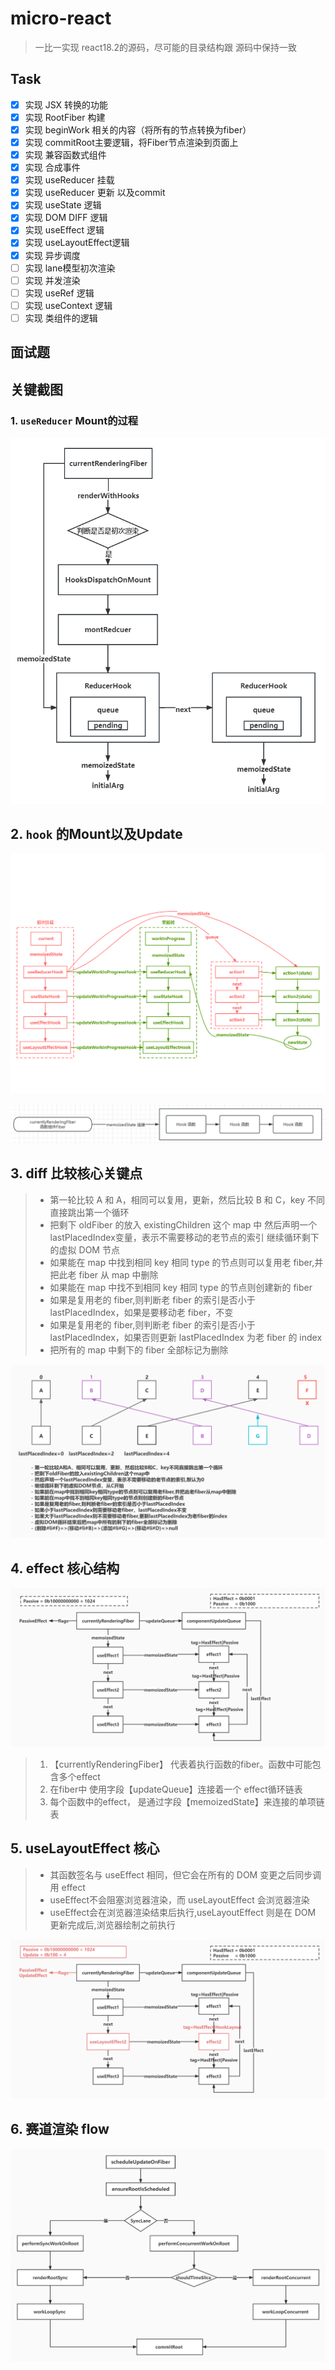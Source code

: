 # micro-react

> 一比一实现 react18.2的源码，尽可能的目录结构跟 源码中保持一致

## Task

- [x] 实现 JSX 转换的功能
- [x] 实现 RootFiber 构建
- [x] 实现 beginWork 相关的内容（将所有的节点转换为fiber）
- [x] 实现 commitRoot主要逻辑，将Fiber节点渲染到页面上
- [x] 实现 兼容函数式组件
- [x] 实现 合成事件
- [x] 实现 useReducer 挂载
- [x] 实现 useReducer 更新 以及commit
- [x] 实现 useState 逻辑
- [x] 实现 DOM DIFF 逻辑
- [x] 实现 useEffect 逻辑
- [x] 实现 useLayoutEffect逻辑
- [x] 实现 异步调度
- [ ] 实现 lane模型初次渲染
- [ ] 实现 并发渲染
- [ ] 实现 useRef 逻辑
- [ ] 实现 useContext 逻辑
- [ ] 实现 类组件的逻辑

## 面试题

## 关键截图

### 1. `useReducer` Mount的过程

![useReducerMount.png](images%2FuseReducerMount.png)

## 2. `hook` 的Mount以及Update

![hookMountOrUpdate.png](images%2FhookMountOrUpdate.png)

![fiberAndHook.png](images%2FfiberAndHook.png)

## 3. diff 比较核心关键点

> - 第一轮比较 A 和 A，相同可以复用，更新，然后比较 B 和 C，key 不同直接跳出第一个循环
> - 把剩下 oldFiber 的放入 existingChildren 这个 map 中 然后声明一个lastPlacedIndex变量，表示不需要移动的老节点的索引
>   继续循环剩下的虚拟 DOM 节点
> - 如果能在 map 中找到相同 key 相同 type 的节点则可以复用老 fiber,并把此老 fiber 从 map 中删除
> - 如果能在 map 中找不到相同 key 相同 type 的节点则创建新的 fiber
> - 如果是复用老的 fiber,则判断老 fiber 的索引是否小于 lastPlacedIndex，如果是要移动老 fiber，不变
> - 如果是复用老的 fiber,则判断老 fiber 的索引是否小于 lastPlacedIndex，如果否则更新 lastPlacedIndex 为老 fiber 的 index
> - 把所有的 map 中剩下的 fiber 全部标记为删除

![diff-dom.png](images%2Fdiff-dom.png)

## 4. effect 核心结构

![effect.png](images%2Feffect.png)

> 1. 【currentlyRenderingFiber】 代表着执行函数的fiber。函数中可能包含多个effect
> 2. 在fiber中 使用字段【updateQueue】连接着一个 effect循环链表
> 3. 每个函数中的effect， 是通过字段【memoizedState】来连接的单项链表

## 5. useLayoutEffect 核心

> - 其函数签名与 useEffect 相同，但它会在所有的 DOM 变更之后同步调用 effect
> - useEffect不会阻塞浏览器渲染，而 useLayoutEffect 会浏览器渲染
> - useEffect会在浏览器渲染结束后执行,useLayoutEffect 则是在 DOM 更新完成后,浏览器绘制之前执行

![useLayoutEffect.png](images%2FuseLayoutEffect.png)

## 6. 赛道渲染 flow
![render-flow.png](images%2Frender-flow.png)
